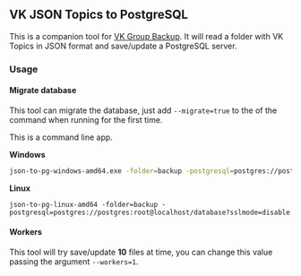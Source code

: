 ##  VK JSON Topics to PostgreSQL

This is a companion tool for [VK Group Backup](https://github.com/crossworth/vk-group-backup).
It will read a folder with VK Topics in JSON format and save/update a PostgreSQL server.


### Usage

#### Migrate database
This tool can migrate the database, just add `--migrate=true` to the of the command when running for the first time.


This is a command line app.

**Windows**
```bash
json-to-pg-windows-amd64.exe -folder=backup -postgresql=postgres://postgres:root@localhost/database?sslmode=disable
```

**Linux**
```shell script
json-to-pg-linux-amd64 -folder=backup -postgresql=postgres://postgres:root@localhost/database?sslmode=disable
```

#### Workers
This tool will try save/update **10** files at time, you can change this value passing the argument `--workers=1`.
